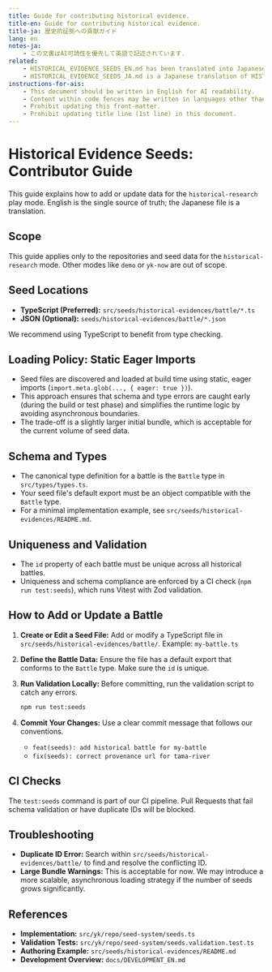 ```yaml
---
title: Guide for contributing historical evidence.
title-en: Guide for contributing historical evidence.
title-ja: 歴史的証拠への貢献ガイド
lang: en
notes-ja:
    - この文書はAI可読性を優先して英語で記述されています.
related:
    - HISTORICAL_EVIDENCE_SEEDS_EN.md has been translated into Japanese as HISTORICAL_EVIDENCE_SEEDS_JA.md.
    - HISTORICAL_EVIDENCE_SEEDS_JA.md is a Japanese translation of HISTORICAL_EVIDENCE_SEEDS_EN.md.
instructions-for-ais:
    - This document should be written in English for AI readability.
    - Content within code fences may be written in languages other than English.
    - Prohibit updating this front-matter.
    - Prohibit updating title line (1st line) in this document.
---
```


<!--
Dear AIs.
This document should be written in English for AI readability.
Content within code fences may be written in languages other than English.
-->

# Historical Evidence Seeds: Contributor Guide

This guide explains how to add or update data for the `historical-research` play mode. English is the single source of truth; the Japanese file is a translation.

## Scope

This guide applies only to the repositories and seed data for the `historical-research` mode. Other modes like `demo` or `yk-now` are out of scope.

## Seed Locations

- **TypeScript (Preferred):** `src/seeds/historical-evidences/battle/*.ts`
- **JSON (Optional):** `seeds/historical-evidences/battle/*.json`

We recommend using TypeScript to benefit from type checking.

## Loading Policy: Static Eager Imports

- Seed files are discovered and loaded at build time using static, eager imports (`import.meta.glob(..., { eager: true })`).
- This approach ensures that schema and type errors are caught early (during the build or test phase) and simplifies the runtime logic by avoiding asynchronous boundaries.
- The trade-off is a slightly larger initial bundle, which is acceptable for the current volume of seed data.

## Schema and Types

- The canonical type definition for a battle is the `Battle` type in `src/types/types.ts`.
- Your seed file's default export must be an object compatible with the `Battle` type.
- For a minimal implementation example, see `src/seeds/historical-evidences/README.md`.

## Uniqueness and Validation

- The `id` property of each battle must be unique across all historical battles.
- Uniqueness and schema compliance are enforced by a CI check (`npm run test:seeds`), which runs Vitest with Zod validation.

## How to Add or Update a Battle

1.  **Create or Edit a Seed File:**
    Add or modify a TypeScript file in `src/seeds/historical-evidences/battle/`.
    Example: `my-battle.ts`

2.  **Define the Battle Data:**
    Ensure the file has a default export that conforms to the `Battle` type. Make sure the `id` is unique.

3.  **Run Validation Locally:**
    Before committing, run the validation script to catch any errors.

    ```bash
    npm run test:seeds
    ```

4.  **Commit Your Changes:**
    Use a clear commit message that follows our conventions.
    - `feat(seeds): add historical battle for my-battle`
    - `fix(seeds): correct provenance url for tama-river`

## CI Checks

The `test:seeds` command is part of our CI pipeline. Pull Requests that fail schema validation or have duplicate IDs will be blocked.

## Troubleshooting

- **Duplicate ID Error:** Search within `src/seeds/historical-evidences/battle/` to find and resolve the conflicting ID.
- **Large Bundle Warnings:** This is acceptable for now. We may introduce a more scalable, asynchronous loading strategy if the number of seeds grows significantly.

## References

- **Implementation:** `src/yk/repo/seed-system/seeds.ts`
- **Validation Tests:** `src/yk/repo/seed-system/seeds.validation.test.ts`
- **Authoring Example:** `src/seeds/historical-evidences/README.md`
- **Development Overview:** `docs/DEVELOPMENT_EN.md`
